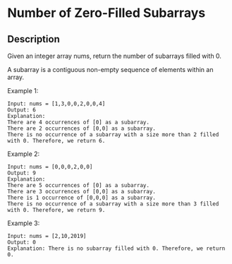 # Number of Zero-Filled Subarrays
## Description

Given an integer array nums, return the number of subarrays filled with 0.

A subarray is a contiguous non-empty sequence of elements within an array.

Example 1:

```
Input: nums = [1,3,0,0,2,0,0,4]
Output: 6
Explanation: 
There are 4 occurrences of [0] as a subarray.
There are 2 occurrences of [0,0] as a subarray.
There is no occurrence of a subarray with a size more than 2 filled with 0. Therefore, we return 6.
```

Example 2:

```
Input: nums = [0,0,0,2,0,0]
Output: 9
Explanation:
There are 5 occurrences of [0] as a subarray.
There are 3 occurrences of [0,0] as a subarray.
There is 1 occurrence of [0,0,0] as a subarray.
There is no occurrence of a subarray with a size more than 3 filled with 0. Therefore, we return 9.
```

Example 3:

```
Input: nums = [2,10,2019]
Output: 0
Explanation: There is no subarray filled with 0. Therefore, we return 0.
```